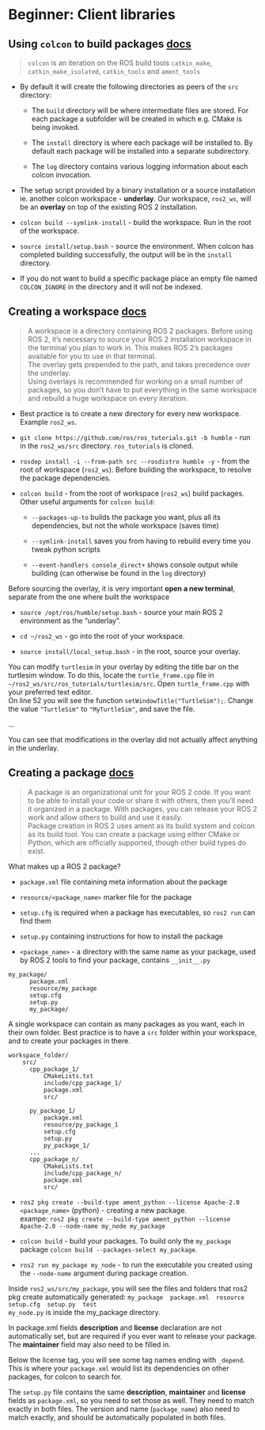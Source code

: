 # Beginner: Client libraries

## Using `colcon` to build packages [docs](https://docs.ros.org/en/humble/Tutorials/Beginner-Client-Libraries/Colcon-Tutorial.html)

>`colcon` is an iteration on the ROS build tools `catkin_make`, `catkin_make_isolated`, `catkin_tools` and `ament_tools`

* By default it will create the following directories as peers of the `src` directory:
  * The `build` directory will be where intermediate files are stored. For each package a subfolder will be created in which e.g. CMake is being invoked.

  * The `install` directory is where each package will be installed to. By default each package will be installed into a separate subdirectory.

  * The `log` directory contains various logging information about each colcon invocation.

* The setup script provided by a binary installation or a source installation ie. another colcon workspace - **underlay**. Our workspace, `ros2_ws`, will be an **overlay** on top of the existing ROS 2 installation.

* `colcon build --symlink-install` - build the workspace. Run in the root of the workspace.

* `source install/setup.bash` - source the environment. When colcon has completed building successfully, the output will be in the `install` directory.

* If you do not want to build a specific package place an empty file named `COLCON_IGNORE` in the directory and it will not be indexed.

## Creating a workspace [docs](https://docs.ros.org/en/humble/Tutorials/Beginner-Client-Libraries/Creating-A-Workspace/Creating-A-Workspace.html)

> A workspace is a directory containing ROS 2 packages. Before using ROS 2, it’s necessary to source your ROS 2 installation workspace in the terminal you plan to work in. This makes ROS 2’s packages available for you to use in that terminal.\
>The overlay gets prepended to the path, and takes precedence over the underlay.\
>Using overlays is recommended for working on a small number of packages, so you don’t have to put everything in the same workspace and rebuild a huge workspace on every iteration.

* Best practice is to create a new directory for every new workspace. Example `ros2_ws`.

* `git clone https://github.com/ros/ros_tutorials.git -b humble` - run in the `ros2_ws/src` directory. `ros_tutorials` is cloned.

* `rosdep install -i --from-path src --rosdistro humble -y` - from the root of workspace (`ros2_ws`). Before building the workspace, to resolve the package dependencies.

* `colcon build` - from the root of workspace (`ros2_ws`)  build packages.\
Other useful arguments for `colcon build`:

  * `--packages-up-to` builds the package you want, plus all its dependencies, but not the whole workspace (saves time)

  * `--symlink-install` saves you from having to rebuild every time you tweak python scripts

  *  `--event-handlers console_direct+` shows console output while building (can otherwise be found in the `log` directory)

Before sourcing the overlay, it is very important **open a new terminal**, separate from the one where built the workspace
* `source /opt/ros/humble/setup.bash` - source your main ROS 2 environment as the “underlay”.

* `cd ~/ros2_ws` - go into the root of your workspace.

* `source install/local_setup.bash` - in the root, source your overlay.

You can modify `turtlesim` in your overlay by editing the title bar on the turtlesim window. To do this, locate the `turtle_frame.cpp` file in `~/ros2_ws/src/ros_tutorials/turtlesim/src`. Open `turtle_frame.cpp` with your preferred text editor.\
On line 52 you will see the function `setWindowTitle("TurtleSim");`. Change the value `"TurtleSim"` to `"MyTurtleSim"`, and save the file.

...

You can see that modifications in the overlay did not actually affect anything in the underlay.

## Creating a package [docs](https://docs.ros.org/en/humble/Tutorials/Beginner-Client-Libraries/Creating-Your-First-ROS2-Package.html)

> A package is an organizational unit for your ROS 2 code. If you want to be able to install your code or share it with others, then you’ll need it organized in a package. With packages, you can release your ROS 2 work and allow others to build and use it easily.\
>Package creation in ROS 2 uses ament as its build system and colcon as its build tool. You can create a package using either CMake or Python, which are officially supported, though other build types do exist.

What makes up a ROS 2 package?
* `package.xml` file containing meta information about the package

* `resource/<package_name>` marker file for the package

* `setup.cfg` is required when a package has executables, so `ros2 run` can find them

* `setup.py` containing instructions for how to install the package

* `<package_name>` - a directory with the same name as your package, used by ROS 2 tools to find your package, contains `__init__.py `

```
my_package/
      package.xml
      resource/my_package
      setup.cfg
      setup.py
      my_package/
```

A single workspace can contain as many packages as you want, each in their own folder. Best practice is to have a `src` folder within your workspace, and to create your packages in there.

```
workspace_folder/
    src/
      cpp_package_1/
          CMakeLists.txt
          include/cpp_package_1/
          package.xml
          src/

      py_package_1/
          package.xml
          resource/py_package_1
          setup.cfg
          setup.py
          py_package_1/
      ...
      cpp_package_n/
          CMakeLists.txt
          include/cpp_package_n/
          package.xml
          src/
```

* `ros2 pkg create --build-type ament_python --license Apache-2.0 <package_name>` (python) - creating a new package.\
exampe: `ros2 pkg create --build-type ament_python --license Apache-2.0 --node-name my_node my_package`

* `colcon build` -  build your packages. To build only the `my_package` package `colcon build --packages-select my_package`.

* `ros2 run my_package my_node` - to run the executable you created using the `--node-name` argument during package creation.

Inside `ros2_ws/src/my_package`, you will see the files and folders that ros2 pkg create automatically generated:
`my_package  package.xml  resource  setup.cfg  setup.py  test`\
`my_node.py` is inside the my_package directory.

In package.xml fields **description** and **license** declaration are not automatically set, but are required if you ever want to release your package. The **maintainer** field may also need to be filled in.

Below the license tag, you will see some tag names ending with `_depend`. This is where your `package.xml` would list its dependencies on other packages, for colcon to search for.

The `setup.py` file contains the same **description**, **maintainer** and **license** fields as `package.xml`, so you need to set those as well. They need to match exactly in both files. The version and name (`package_name`) also need to match exactly, and should be automatically populated in both files.